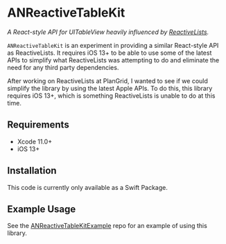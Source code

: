 # ANReactiveTableKit

*A React-style API for UITableView heavily influenced by [ReactiveLists](github.com/plangrid/ReactiveLists).*

`ANReactiveTableKit` is an experiment in providing a similar React-style API as ReactiveLists.  It requires iOS 13+ to be able to use some of the latest APIs to simplify what ReactiveLists was attempting to do and eliminate the need for any third party dependencies.

After working on ReactiveLists at PlanGrid, I wanted to see if we could simplify the library by using the latest Apple APIs.  To do this, this library requires iOS 13+, which is something ReactiveLists is unable to do at this time.

## Requirements

* Xcode 11.0+
* iOS 13+

## Installation

This code is currently only available as a Swift Package.

## Example Usage

See the [ANReactiveTableKitExample](https://github.com/anayini/ANReactiveTableKitExample) repo for an example of using this library.
